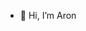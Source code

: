 - 👋 Hi, I’m Aron

<!---
cd-aron/cd-aron is a ✨ special ✨ repository because its `README.md` (this file) appears on your GitHub profile.
You can click the Preview link to take a look at your changes.
--->
